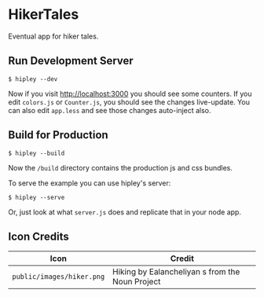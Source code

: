 HikerTales
==========

Eventual app for hiker tales.

Run Development Server
----------------------

```
$ hipley --dev
```

Now if you visit [http://localhost:3000](http://localhost:3000) you should see
some counters. If you edit `colors.js` or `Counter.js`, you should see the
changes live-update. You can also edit `app.less` and see those changes
auto-inject also.

Build for Production
--------------------

```
$ hipley --build
```

Now the `/build` directory contains the production js and css bundles.

To serve the example you can use hipley's server:

```
$ hipley --serve
```

Or, just look at what `server.js` does and replicate that in your node app.

Icon Credits
------------

| Icon                      | Credit                                          |
| ------------------------- | ----------------------------------------------- |
| `public/images/hiker.png` | Hiking by Ealancheliyan s from the Noun Project |

